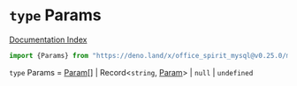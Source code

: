 # `type` Params

[Documentation Index](../README.md)

```ts
import {Params} from "https://deno.land/x/office_spirit_mysql@v0.25.0/mod.ts"
```

`type` Params = [Param](../type.Param/README.md)\[] | Record\<`string`, [Param](../type.Param/README.md)> | `null` | `undefined`